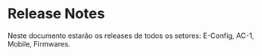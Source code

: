 # Release Notes

Neste documento estarão os releases de todos os setores: E-Config, AC-1, Mobile, Firmwares.
